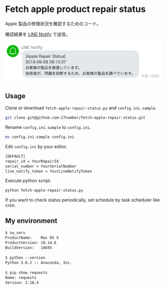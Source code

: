 # Fetch apple product repair status

Apple 製品の修理状況を確認するためのコード。

確認結果を [LINE Notify](https://notify-bot.line.me/ja/) で送信。

![example](images/example.png)


## Usage

Clone or download `fetch-apple-repair-status.py` and `config.ini.sample`.

```bash
git clone git@github.com:17number/fetch-apple-repair-status.git
```

Rename `config.ini.sample` to `config.ini`.

```bash
mv config.ini.sample config.ini
```

Edit `config.ini` by your editor.

```
[DEFAULT]
repair_id = YourRepairId
serial_number = YourSerialNumber
line_notify_token = YourLineNotifyToken
```

Execute python script.

```bash
python fetch-apple-repair-status.py
```

If you want to check status periodically, set schedule by task scheduler like cron.


## My environment

```
$ sw_vers
ProductName:	Mac OS X
ProductVersion:	10.14.6
BuildVersion:	18G95

$ python --version
Python 3.6.2 :: Anaconda, Inc.

$ pip show requests
Name: requests
Version: 2.18.4
```
